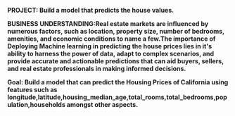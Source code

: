 **PROJECT: Build a model that predicts the house values.**

**BUSINESS UNDERSTANDING:Real estate markets are influenced by numerous factors, such as location, property size, number of bedrooms, amenities, and economic conditions to name a few.The importance of Deploying Machine learning in predicting the house prices lies in it's ability to harness the power of data, adapt to complex scenarios, and provide accurate and actionable predictions that can aid buyers, sellers, and real estate professionals in making informed decisions.**

**Goal: Build a model that can predict the Housing Prices of California using features such as longitude,latitude,housing_median_age,total_rooms,total_bedrooms,population,households amongst other aspects.**

